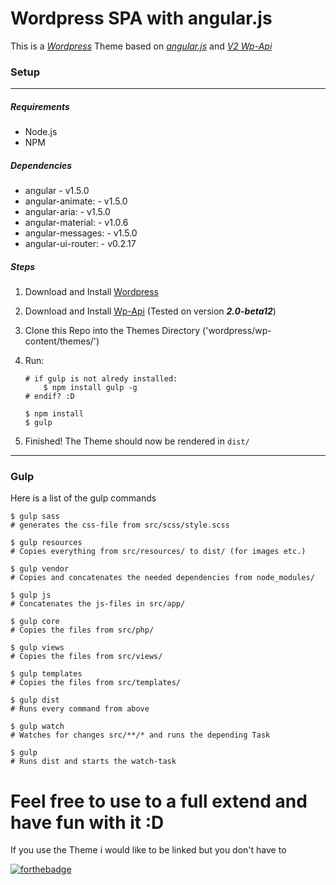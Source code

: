 # Wordpress SPA with angular.js 

This is a [*Wordpress*][wp] Theme based on [*angular.js*][ng] and [*V2 Wp-Api*][wp-api]

### Setup
---

##### Requirements
 + Node.js
 + NPM

##### Dependencies

 + angular - v1.5.0
 + angular-animate: - v1.5.0
 + angular-aria: - v1.5.0
 + angular-material: - v1.0.6
 + angular-messages: - v1.5.0
 + angular-ui-router: - v0.2.17
 
##### Steps
1. Download and Install [Wordpress][wp]
2. Download and Install [Wp-Api][wp-api] (Tested on version ***2.0-beta12***)
3. Clone this Repo into the Themes Directory ('wordpress/wp-content/themes/')
4. Run: 

    ```npm
    # if gulp is not alredy installed:
        $ npm install gulp -g
    # endif? :D
    
    $ npm install
    $ gulp
    ```
5. Finished! The Theme should now be rendered in `dist/`

---

### Gulp

Here is a list of the gulp commands

```
$ gulp sass 
# generates the css-file from src/scss/style.scss

$ gulp resources 
# Copies everything from src/resources/ to dist/ (for images etc.)

$ gulp vendor 
# Copies and concatenates the needed dependencies from node_modules/

$ gulp js
# Concatenates the js-files in src/app/

$ gulp core
# Copies the files from src/php/

$ gulp views
# Copies the files from src/views/

$ gulp templates
# Copies the files from src/templates/

$ gulp dist
# Runs every command from above

$ gulp watch
# Watches for changes src/**/* and runs the depending Task

$ gulp
# Runs dist and starts the watch-task
```

# Feel free to use to a full extend and have fun with it :D
If you use the Theme i would like to be linked but you don't have to 

[![forthebadge](http://forthebadge.com/images/badges/powered-by-netflix.svg)](http://forthebadge.com)

  [ng]: https://angularjs.org/ "angular.js"
  [wp-api]: http://v2.wp-api.org/ "Wp Api version 2"
  [wp]: https://wordpress.org/download/ "Wordpress"
